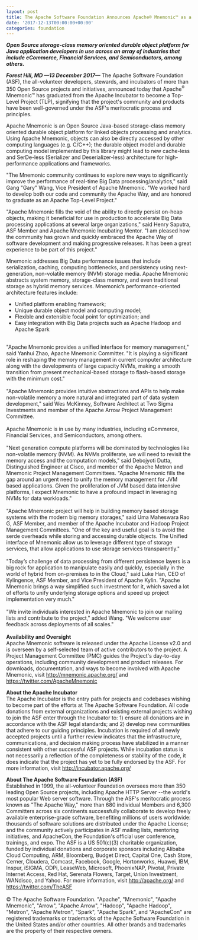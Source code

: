 ```yaml
---
layout: post
title: The Apache Software Foundation Announces Apache® Mnemonic™ as a Top-Level Project
date: '2017-12-13T00:00:00+00:00'
categories: foundation
---
```

<div><strong><em>Open Source storage-class memory oriented durable object platform for Java application developers in use across an array of industries that include eCommerce, Financial Services, and Semiconductors, among others.</em></strong></div> 
  <div> 
    <p><strong><em>Forest Hill, MD —13 December 2017—</em></strong> The Apache Software Foundation (ASF), the all-volunteer developers, stewards, and incubators of more than 350 Open Source projects and initiatives, announced today that Apache<sup>®</sup> Mnemonic™ has graduated from the Apache Incubator to become a Top-Level Project (TLP), signifying that the project's community and products have been well-governed under the ASF's meritocratic process and principles.</p> 
    <p>Apache Mnemonic is an Open Source Java-based storage-class memory oriented durable object platform for linked objects processing and analytics. Using Apache Mnemonic, objects can also be directly accessed by other computing languages (e.g. C/C++); the durable object model and durable computing model implemented by this library might lead to new cache-less and SerDe-less (Serializer and Deserializer-less) architecture for high-performance applications and frameworks.</p> 
    <p>&quot;The Mnemonic community continues to explore new ways to significantly improve the performance of real-time Big Data processing/analytics,&quot; said Gang &quot;Gary&quot; Wang, Vice President of Apache Mnemonic. &quot;We worked hard to develop both our code and community the Apache Way, and are honored to graduate as an Apache Top-Level Project.&quot;</p> 
    <p>&quot;Apache Mnemonic fills the void of the ability to directly persist on-heap objects, making it beneficial for use in production to accelerate Big Data processing applications at several large organizations,&quot; said Henry Saputra, ASF Member and Apache Mnemonic Incubating Mentor. &quot;I am pleased how the community has grown and quickly embraced the Apache Way of software development and making progressive releases. It has been a great experience to be part of this project.&quot;</p> 
    <p>Mnemonic addresses Big Data performance issues that include serialization, caching, computing bottlenecks, and persistency using next-generation, non-volatile memory (NVM) storage media. Apache Mnemonic abstracts system memory, storage-class memory, and even traditional storage as hybrid memory services. Mnemonic’s performance-oriented architecture features include:</p> 
  </div> 
  <div> 
    <ul> 
      <li>Unified platform enabling framework;</li> 
      <li>Unique durable object model and computing model;</li> 
      <li>Flexible and extensible focal point for optimization; and&nbsp;</li> 
      <li>Easy integration with Big Data projects such as Apache Hadoop and Apache Spark</li> 
    </ul> 
  </div> 
  <div><br /></div> 
  <div>&quot;Apache Mnemonic provides a unified interface for memory management,&quot; said Yanhui Zhao, Apache Mnemonic Committer. &quot;It is playing a significant role in reshaping the memory management in current computer architecture along with the developments of large capacity NVMs, making a smooth transition from present mechanical-based storage to flash-based storage with the minimum cost.&quot;</div> 
  <div><br /></div> 
  <div>&quot;Apache Mnemonic provides intuitive abstractions and APIs to help make non-volatile memory a more natural and integrated part of data system development,&quot; said Wes McKinney, Software Architect at Two Sigma Investments and member of the Apache Arrow Project Management Committee.</div> 
  <div><br /></div> 
  <div>Apache Mnemonic is in use by many industries, including eCommerce, Financial Services, and Semiconductors, among others.</div> 
  <div><br /></div> 
  <div>&quot;Next generation compute platforms will be dominated by technologies like non-volatile memory (NVM). As NVMs proliferate, we will need to revisit the memory access and the computation models,&quot; said Debojyoti Dutta, Distinguished Engineer at Cisco, and member of the Apache Metron and Mnemonic Project Management Committees. &quot;Apache Mnemonic fills the gap around an urgent need to unify the memory management for JVM based applications. Given the proliferation of JVM based data intensive platforms, I expect Mnemonic to have a profound impact in leveraging NVMs for data workloads.&quot;</div> 
  <div><br /></div> 
  <div>&quot;Apache Mnemonic project will help in building memory based storage systems with the modern big memory storages,&quot; said Uma Maheswara Rao G, ASF Member, and member of the Apache Incubator and Hadoop Project Management Committees. &quot;One of the key and useful goal is to avoid the serde overheads while storing and accessing durable objects. The Unified interface of Mnemonic allow us to leverage different type of storage services, that allow applications to use storage services transparently.&quot;</div> 
  <div><br /></div> 
  <div>&quot;Today’s challenge of data processing from different persistence layers is a big rock for application to manipulate easily and quickly, especially in the world of hybrid from on-premises to in the Cloud,&quot; said Luke Han, CEO of Kylingence, ASF Member, and Vice President of Apache Kylin. &quot;Apache Mnemonic brings a way simplified such investment for it, which saved a lot of efforts to unify underlying storage options and speed up project implementation very much.&quot;</div> 
  <div> </div> 
  <div><br /></div> 
  <div>&quot;We invite individuals interested in Apache Mnemonic to join our mailing lists and contribute to the project,&quot; added Wang. &quot;We welcome user feedback across deployments of all scales.&quot;</div> 
  <div><br /></div> 
  <div><strong>Availability and Oversight</strong></div> 
  <div>Apache Mnemonic software is released under the Apache License v2.0 and is overseen by a self-selected team of active contributors to the project. A Project Management Committee (PMC) guides the Project's day-to-day operations, including community development and product releases. For downloads, documentation, and ways to become involved with Apache Mnemonic, visit <a href="http://mnemonic.apache.org/">http://mnemonic.apache.org/</a> and <a href="https://twitter.com/ApacheMnemonic">https://twitter.com/ApacheMnemonic</a> </div> 
  <div> 
    <p><strong>About the Apache Incubator<br /></strong>The Apache Incubator is the entry path for projects and codebases wishing to become part of the efforts at The Apache Software Foundation. All code donations from external organizations and existing external projects wishing to join the ASF enter through the Incubator to: 1) ensure all donations are in accordance with the ASF legal standards; and 2) develop new communities that adhere to our guiding principles. Incubation is required of all newly accepted projects until a further review indicates that the infrastructure, communications, and decision making process have stabilized in a manner consistent with other successful ASF projects. While incubation status is not necessarily a reflection of the completeness or stability of the code, it does indicate that the project has yet to be fully endorsed by the ASF. For more information, visit <a href="http://incubator.apache.org/">http://incubator.apache.org/</a></p> 
  </div> 
  <div> </div> 
  <div><strong>About The Apache Software Foundation (ASF)</strong></div> 
  <div>Established in 1999, the all-volunteer Foundation oversees more than 350 leading Open Source projects, including Apache HTTP Server --the world's most popular Web server software. Through the ASF's meritocratic process known as &quot;The Apache Way,&quot; more than 680 individual Members and 6,300 Committers across six continents successfully collaborate to develop freely available enterprise-grade software, benefiting millions of users worldwide: thousands of software solutions are distributed under the Apache License; and the community actively participates in ASF mailing lists, mentoring initiatives, and ApacheCon, the Foundation's official user conference, trainings, and expo. The ASF is a US 501(c)(3) charitable organization, funded by individual donations and corporate sponsors including Alibaba Cloud Computing, ARM, Bloomberg, Budget Direct, Capital One, Cash Store, Cerner, Cloudera, Comcast, Facebook, Google, Hortonworks, Huawei, IBM, Inspur, iSIGMA, ODPi, LeaseWeb, Microsoft, PhoenixNAP, Pivotal, Private Internet Access, Red Hat, Serenata Flowers, Target, Union Investment, WANdisco, and Yahoo. For more information, visit <a href="http://apache.org/">http://apache.org/</a> and <a href="https://twitter.com/TheASF">https://twitter.com/TheASF</a></div> 
  <div><br /></div> 
  <div>© The Apache Software Foundation. &quot;Apache&quot;, &quot;Mnemonic&quot;, &quot;Apache Mnemonic&quot;, &quot;Arrow&quot;, &quot;Apache Arrow&quot;, &quot;Hadoop&quot;, &quot;Apache Hadoop&quot;, &quot;Metron&quot;, &quot;Apache Metron&quot;, &quot;Spark&quot;, &quot;Apache Spark&quot;, and &quot;ApacheCon&quot; are registered trademarks or trademarks of the Apache Software Foundation in the United States and/or other countries. All other brands and trademarks are the property of their respective owners.</div>
